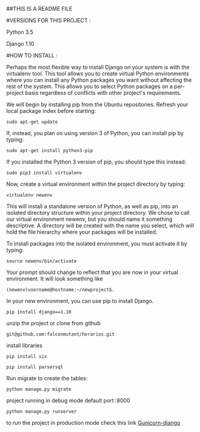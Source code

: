 ##THIS IS A README FILE 

#VERSIONS FOR THIS PROJECT :

Python 3.5

Django 1.10

#HOW TO INSTALL :

Perhaps the most flexible way to install Django on your system is with the virtualenv tool. This tool allows you to create virtual Python environments where you can install any Python packages you want without affecting the rest of the system. This allows you to select Python packages on a per-project basis regardless of conflicts with other project's requirements.

We will begin by installing pip from the Ubuntu repositories. Refresh your local package index before starting:
```
sudo apt-get update
```
If, instead, you plan on using version 3 of Python, you can install pip by typing:
```
sudo apt-get install python3-pip
```
If you installed the Python 3 version of pip, you should type this instead:
```
sudo pip3 install virtualenv
```
Now, create a virtual environment within the project directory by typing:
```
virtualenv newenv
```
This will install a standalone version of Python, as well as pip, into an isolated directory structure within your project directory. We chose to call our virtual environment newenv, but you should name it something descriptive. A directory will be created with the name you select, which will hold the file hierarchy where your packages will be installed.

To install packages into the isolated environment, you must activate it by typing:
```
source newenv/bin/activate
```
Your prompt should change to reflect that you are now in your virtual environment. It will look something like
```
(newenv)username@hostname:~/newproject$.
```
In your new environment, you can use pip to install Django.
```
pip install django==1.10
```

unzip the project or clone from github
```
git@github.com:falconmutant/horarios.git
```

install libraries
```
pip install six
```
```
pip install parsersql
```

Run migrate to create the tables:
```
python manage.py migrate
```

project running in debug mode default port :8000
```
python manage.py runserver
```



to run the project in production mode check this link
<a href="https://www.digitalocean.com/community/tutorials/how-to-set-up-django-with-postgres-nginx-and-gunicorn-on-ubuntu-14-04">Gunicorn-django</a>

